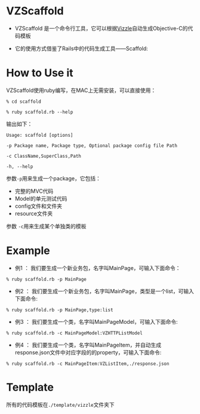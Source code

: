 VZScaffold
=============

* VZScaffold 是一个命令行工具，它可以根据[Vizzle](https://github.com/Vizzle/Vizzle)自动生成Objective-C的代码模板

* 它的使用方式借鉴了Rails中的代码生成工具——Scaffold:

How to Use it
=============

VZScaffold使用ruby编写，在MAC上无需安装，可以直接使用：

`% cd scaffold`

`% ruby scaffold.rb --help`

输出如下：

`Usage: scaffold [options]`

`-p Package name, Package type, Optional package config file Path`

`-c ClassName,SuperClass,Path`

`-h, --help`


参数`-p`用来生成一个package，它包括：

* 完整的MVC代码
* Model的单元测试代码
* config文件和文件夹
* resource文件夹

参数 `-c`用来生成某个单独类的模板


Example
=============

* 例1 ： 我们要生成一个新业务包，名字叫MainPage，可输入下面命令：

`% ruby scaffold.rb -p MainPage`

* 例2 ： 我们要生成一个新业务包，名字叫MainPage，类型是一个list，可输入下面命令:

`% ruby scaffold.rb -p MainPage,type:list`

* 例3 ： 我们要生成一个类，名字叫MainPageModel，可输入下面命令:

`% ruby scaffold.rb -c MainPageModel:VZHTTPListModel`

* 例4 ： 我们要生成一个类，名字叫MainPageItem，并自动生成response.json文件中对应字段的的property，可输入下面命令:

`% ruby scaffold.rb -c MainPageItem:VZListItem,./response.json`


Template
=============

所有的代码模板在`./template/vizzle`文件夹下




